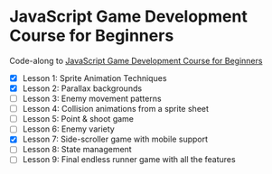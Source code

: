 # JavaScript Game Development Course for Beginners

Code-along to [JavaScript Game Development Course for Beginners](https://youtu.be/GFO_txvwK_c)

- [x] Lesson 1: Sprite Animation Techniques
- [x] Lesson 2: Parallax backgrounds
- [ ] Lesson 3: Enemy movement patterns
- [ ] Lesson 4: Collision animations from a sprite sheet
- [ ] Lesson 5: Point & shoot game
- [ ] Lesson 6: Enemy variety
- [x] Lesson 7: Side-scroller game with mobile support
- [ ] Lesson 8: State management
- [ ] Lesson 9: Final endless runner game with all the features
